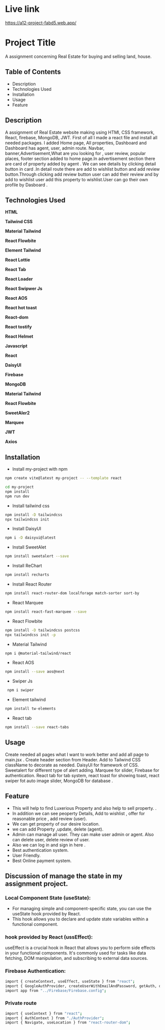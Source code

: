 # Live link

https://a12-project-fabd5.web.app/

# Project Title

A assignment concerning Real Estate for buying and selling land, house.

## Table of Contents

- Description
- Technologies Used
- Installation
- Usage
- Feature

## Description

A assignment of Real Estate website making using HTMl, CSS framework, React, firebase, MongoDB, JWT. First of all I made a react file and install all needed packages. I added Home page, All properties, Dashboard and Dashboard has agent, user, admin route. Navbar, banner,Advertisement,What are you looking for , user review, popular places, footer section added to home page.In advertisement section there are card of property added by agent . We can see details by clicking detail button in card .In detail route there are add to wishlist button and add review button.Through clicking add review button user can add their review and by add to wishlist user add this property to wishlist.User can go their own profile by Dasboard .

## Technologies Used

**HTML**

**Tailwind CSS**

**Material Tailwind**

**React Flowbite**

**Element Tailwind**

**React Lottie**

**React Tab**

**React Loader**

**React Swipwer Js**

**React AOS**

**React hot toast**

**React-dom**

**React tostify**

**React Helmet**

**Javascript**

**React**

**DaisyUI**

**Firebase**

**MongoDB**

**Material Tailwind**

**React Flowbite**

**SweetAler2**

**Marquee**

**JWT**

**Axios**

## Installation

- Install my-project with npm

```bash
npm create vite@latest my-project -- --template react

cd my-project
npm install
npm run dev
```

- Install tailwind css

```bash
npm install -D tailwindcss
npx tailwindcss init
```

- Install DaisyUI

```bash
npm i -D daisyui@latest
```

- Install SweetAlet

```bash
npm install sweetalert --save
```

- Install ReChart

```bash
npm install recharts
```

- Install React Router

```bash
npm install react-router-dom localforage match-sorter sort-by
```

- React Marquee

```bash
npm install react-fast-marquee --save
```

- React Flowbite

```bash
npm install -D tailwindcss postcss
npx tailwindcss init -p
```

- Material Tailwind

```bash
npm i @material-tailwind/react
```

- React AOS

```bash
npm install --save aos@next
```

- Swiper Js

```bash
 npm i swiper
```

- Element tailwind

```bash
npm install tw-elements
```

- React tab

```bash
npm install --save react-tabs
```

## Usage

Create needed all pages what I want to work better and add all page to main.jsx . Create header section from Header. Add to Tailwind CSS className to decorate as needed. DaisyUI for framework of CSS. Sweetalert for different type of alert adding. Marquee for slider, Firebase for authentication. React tab for tab system, react toast for showing toast, react swiper fot auto image slider, MongoDB for database .

## Feature

- This will help to find Luxerious Property and also help to sell property. .
- In addition we can see peoperty Details, Add to wishlist , offer for reasonable price ,
  add review (user).
- We can get property of our desire location.
- we can add Property ,update, delete (agent).
- Admin can manage all user. They can make user admin or agent. Also can delete
  user, delete review of user.
- Also we can log in and sign in here .
- Best authentication system.
- User Friendly.
- Best Online payment system.

## Discussion of manage the state in my assignment project.

### Local Component State (useState):

- For managing simple and component-specific state, you can use the useState hook provided by React.
- This hook allows you to declare and update state variables within a functional component.

### hook provided by React (ussEffect):

useEffect is a crucial hook in React that allows you to perform side effects in your functional components. It's commonly used for tasks like data fetching, DOM manipulation, and subscribing to external data sources.

### Firebase Authentication:

```bash
import { createContext, useEffect, useState } from "react";
import { GoogleAuthProvider, createUserWithEmailAndPassword, getAuth, onAuthStateChanged, signInWithEmailAndPassword, signInWithPopup, signOut, updateProfile } from "firebase/auth";
import app from "../Firebase/Firebase.config";
```

### Private route

```bash
import { useContext } from "react";
import { AuthContext } from "./AuthProvider";
import { Navigate, useLocation } from "react-router-dom";

```

```bash

```
